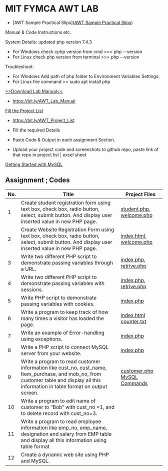 # MIT FYMCA AWT LAB

- [AWT Sample Practical Slips]([AWT Sample Practical Slips](https://github.com/atulkamble/AWT-LAB/blob/main/AWT%20Practical%20Slips.docx))

Manual &amp; Code Instructions etc.

System Details: updated php version 7.4.3
- For Windows check cphp version from cmd >>> php --version
- For Linux check php version from terminal >>> php --version

Troubleshoot:
- For Windows Add path of php folder to Environment Variables Settings.
- For Linux fire command >> sudo apt install php

[>>Download Lab Manual<<](https://bit.ly/AWT_Lab_Manual)
- https://bit.ly/AWT_Lab_Manual

[Fill the Project List](https://bit.ly/AWT_Project_List)
- https://bit.ly/AWT_Project_List

- Fill the required Details
- Paste Code & Output in each assignment Section.
- Upload your project code and screenshots to github repo, paste link of that repo in project list | excel sheet


[Getting Started with MySQL](https://dev.mysql.com/doc/mysql-getting-started/en/#mysql-getting-started-installing)

## Assignment ; Codes
|No. |Title| Project Files |
| --- | ----- | ------ | 
| 1| Create student registration form using text box, check box, radio button, select, submit button. And display user inserted value in new PHP page. | [student.php](https://github.com/atulkamble/AWT-LAB/blob/main/student.php), [welcome.php](https://github.com/atulkamble/AWT-LAB/blob/main/welcome.php) | 
| 2| Create Website Registration Form using text box, check box, radio button, select, submit button. And display user inserted value in new PHP page. | [index.html](https://github.com/atulkamble/AWT-LAB/blob/main/index.html), [welcome.php](https://github.com/atulkamble/AWT-LAB/blob/main/welcome.php) | 
| 3| Write two different PHP script to demonstrate passing variables through a URL. |[index.php](https://github.com/atulkamble/AWT-LAB/blob/main/index.php), [retrive.php](https://github.com/atulkamble/AWT-LAB/blob/main/retrive.php)  | 
| 4| Write two different PHP script to demonstrate passing variables with sessions.|[index.php](https://github.com/atulkamble/AWT-LAB/blob/main/index.php), [retrive.php](https://github.com/atulkamble/AWT-LAB/blob/main/retrive.php)  | 
| 5| Write PHP script to demonstrate passing variables with cookies. | [index.php](https://github.com/atulkamble/AWT-LAB/blob/main/index.php) | 
| 6| Write a program to keep track of how many times a visitor has loaded the page. | [index.html](https://github.com/atulkamble/AWT-LAB/blob/main/index.html) [counter.txt](https://github.com/atulkamble/AWT-LAB/blob/main/counter.txt) | 
| 7| Write an example of Error-handling using exceptions. | [index.php](https://github.com/atulkamble/AWT-LAB/blob/main/index.php) |  
| 8| Write a PHP script to connect MySQL server from your website. | [index.php](https://github.com/atulkamble/AWT-LAB/blob/main/index.php) |
| 9| Write a program to read customer information like cust_no, cust_name, Item_purchase, and mob_no, from customer table and display all this information in table format on output screen. | [customer.php](https://github.com/atulkamble/AWT-LAB/blob/main/customer.php) [MySQL Commands](https://github.com/atulkamble/AWT-LAB/blob/main/table_commands.txt)|
| 10| Write a program to edit name of customer to “Bob” with cust_no =1, and to delete record with cust_no=3.| []() |
| 11| Write a program to read employee information like emp_no, emp_name, designation and salary from EMP table and display all this information using table format| []() |
| 12| Create a dynamic web site using PHP and MySQL.| []() |
